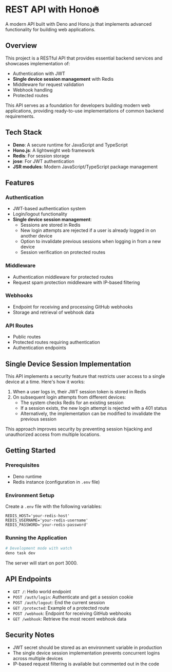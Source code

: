 # REST API with Hono🔥

A modern API built with Deno and Hono.js that implements advanced functionality for building web applications.

## Overview

This project is a RESTful API that provides essential backend services and showcases implementation of:

- Authentication with JWT
- **Single device session management** with Redis
- Middleware for request validation
- Webhook handling
- Protected routes

This API serves as a foundation for developers building modern web applications, providing ready-to-use implementations of common backend requirements.

## Tech Stack

- **Deno**: A secure runtime for JavaScript and TypeScript
- **Hono.js**: A lightweight web framework
- **Redis**: For session storage
- **jose**: For JWT authentication
- **JSR modules**: Modern JavaScript/TypeScript package management

## Features

### Authentication

- JWT-based authentication system
- Login/logout functionality
- **Single device session management**:
  - Sessions are stored in Redis
  - New login attempts are rejected if a user is already logged in on another device
  - Option to invalidate previous sessions when logging in from a new device
  - Session verification on protected routes

### Middleware

- Authentication middleware for protected routes
- Request spam protection middleware with IP-based filtering

### Webhooks

- Endpoint for receiving and processing GitHub webhooks
- Storage and retrieval of webhook data

### API Routes

- Public routes
- Protected routes requiring authentication
- Authentication endpoints

## Single Device Session Implementation

This API implements a security feature that restricts user access to a single device at a time. Here's how it works:

1. When a user logs in, their JWT session token is stored in Redis
2. On subsequent login attempts from different devices:
   - The system checks Redis for an existing session
   - If a session exists, the new login attempt is rejected with a 401 status
   - Alternatively, the implementation can be modified to invalidate the previous session

This approach improves security by preventing session hijacking and unauthorized access from multiple locations.

## Getting Started

### Prerequisites

- Deno runtime
- Redis instance (configuration in `.env` file)

### Environment Setup

Create a `.env` file with the following variables:

```
REDIS_HOST='your-redis-host'
REDIS_USERNAME='your-redis-username'
REDIS_PASSWORD='your-redis-password'
```

### Running the Application

```bash
# Development mode with watch
deno task dev
```

The server will start on port 3000.

## API Endpoints

- `GET /`: Hello world endpoint
- `POST /auth/login`: Authenticate and get a session cookie
- `POST /auth/logout`: End the current session
- `GET /protected`: Example of a protected route
- `POST /webhook`: Endpoint for receiving GitHub webhooks
- `GET /webhook`: Retrieve the most recent webhook data

## Security Notes

- JWT secret should be stored as an environment variable in production
- The single device session implementation prevents concurrent logins across multiple devices
- IP-based request filtering is available but commented out in the code
